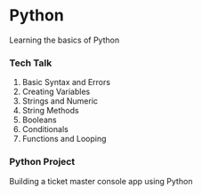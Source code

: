 # Python

Learning the basics of Python 

### Tech Talk

1. Basic Syntax and Errors
2. Creating Variables
3. Strings and Numeric
4. String Methods
5. Booleans
6. Conditionals
7. Functions and Looping

### Python Project

Building a ticket master console app using Python



